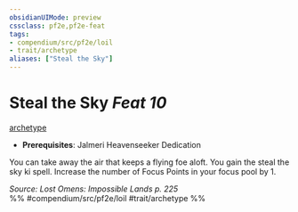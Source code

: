 ```yaml
---
obsidianUIMode: preview
cssclass: pf2e,pf2e-feat
tags:
- compendium/src/pf2e/loil
- trait/archetype
aliases: ["Steal the Sky"]
---
```

# Steal the Sky  *Feat 10*  
[archetype](rules/traits/archetype.md)  

- **Prerequisites**: Jalmeri Heavenseeker Dedication

You can take away the air that keeps a flying foe aloft. You gain the steal the sky ki spell. Increase the number of Focus Points in your focus pool by 1.

*Source: Lost Omens: Impossible Lands p. 225*  
%% #compendium/src/pf2e/loil #trait/archetype %%